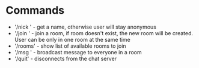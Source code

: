 # Commands

- '/nick <name>' - get a name, otherwise user will stay anonymous
- '/join <name>' - join a room, if room doesn't exist, the new room will be created. User can be only in one room at the same time
- '/rooms' - show list of available rooms to join
- '/msg <msg>' - broadcast message to everyone in a room
- '/quit' - disconnects from the chat server
